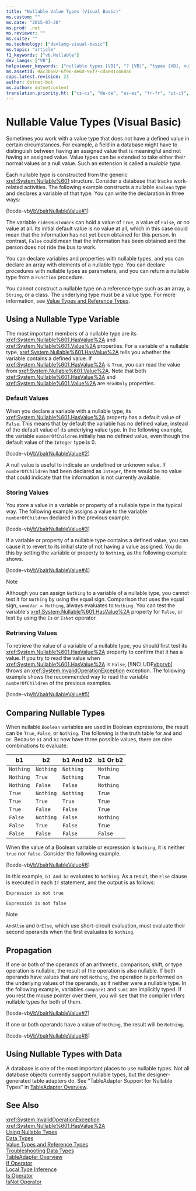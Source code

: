 ```yaml
---
title: "Nullable Value Types (Visual Basic)"
ms.custom: ""
ms.date: "2015-07-20"
ms.prod: .net
ms.reviewer: ""
ms.suite: ""
ms.technology: ["devlang-visual-basic"]
ms.topic: "article"
f1_keywords: ["vb.Nullable"]
dev_langs: ["VB"]
helpviewer_keywords: ["nullable types [VB]", "? [VB]", "types [VB], nullable", "nullable types [VB]", "data types [VB], nullable"]
ms.assetid: 9ac3b602-6f96-4e6d-96f7-cd4e81c468a6
caps.latest.revision: 23
author: dotnet-bot
ms.author: dotnetcontent
translation.priority.ht: ["cs-cz", "de-de", "es-es", "fr-fr", "it-it", "ja-jp", "ko-kr", "pl-pl", "pt-br", "ru-ru", "tr-tr", "zh-cn", "zh-tw"]
---
```

# Nullable Value Types (Visual Basic)
Sometimes you work with a value type that does not have a defined value in certain circumstances. For example, a field in a database might have to distinguish between having an assigned value that is meaningful and not having an assigned value. Value types can be extended to take either their normal values or a null value. Such an extension is called a *nullable type*.  
  
 Each nullable type is constructed from the generic <xref:System.Nullable%601> structure. Consider a database that tracks work-related activities. The following example constructs a nullable `Boolean` type and declares a variable of that type. You can write the declaration in three ways:  
  
 [!code-vb[VbVbalrNullableValue#1](../../../../visual-basic/programming-guide/language-features/data-types/codesnippet/VisualBasic/nullable-value-types_1.vb)]  
  
 The variable `ridesBusToWork` can hold a value of `True`, a value of `False`, or no value at all. Its initial default value is no value at all, which in this case could mean that the information has not yet been obtained for this person. In contrast, `False` could mean that the information has been obtained and the person does not ride the bus to work.  
  
 You can declare variables and properties with nullable types, and you can declare an array with elements of a nullable type. You can declare procedures with nullable types as parameters, and you can return a nullable type from a `Function` procedure.  
  
 You cannot construct a nullable type on a reference type such as an array, a `String`, or a class. The underlying type must be a value type. For more information, see [Value Types and Reference Types](../../../../visual-basic/programming-guide/language-features/data-types/value-types-and-reference-types.md).  
  
## Using a Nullable Type Variable  
 The most important members of a nullable type are its <xref:System.Nullable%601.HasValue%2A> and <xref:System.Nullable%601.Value%2A> properties. For a variable of a nullable type, <xref:System.Nullable%601.HasValue%2A> tells you whether the variable contains a defined value. If <xref:System.Nullable%601.HasValue%2A> is `True`, you can read the value from <xref:System.Nullable%601.Value%2A>. Note that both <xref:System.Nullable%601.HasValue%2A> and <xref:System.Nullable%601.Value%2A> are `ReadOnly` properties.  
  
### Default Values  
 When you declare a variable with a nullable type, its <xref:System.Nullable%601.HasValue%2A> property has a default value of `False`. This means that by default the variable has no defined value, instead of the default value of its underlying value type. In the following example, the variable `numberOfChildren` initially has no defined value, even though the default value of the `Integer` type is 0.  
  
 [!code-vb[VbVbalrNullableValue#2](../../../../visual-basic/programming-guide/language-features/data-types/codesnippet/VisualBasic/nullable-value-types_2.vb)]  
  
 A null value is useful to indicate an undefined or unknown value. If `numberOfChildren` had been declared as `Integer`, there would be no value that could indicate that the information is not currently available.  
  
### Storing Values  
 You store a value in a variable or property of a nullable type in the typical way. The following example assigns a value to the variable `numberOfChildren` declared in the previous example.  
  
 [!code-vb[VbVbalrNullableValue#3](../../../../visual-basic/programming-guide/language-features/data-types/codesnippet/VisualBasic/nullable-value-types_3.vb)]  
  
 If a variable or property of a nullable type contains a defined value, you can cause it to revert to its initial state of not having a value assigned. You do this by setting the variable or property to `Nothing`, as the following example shows.  
  
 [!code-vb[VbVbalrNullableValue#4](../../../../visual-basic/programming-guide/language-features/data-types/codesnippet/VisualBasic/nullable-value-types_4.vb)]  
  
> [!NOTE]
>  Although you can assign `Nothing` to a variable of a nullable type, you cannot test it for `Nothing` by using the equal sign. Comparison that uses the equal sign, `someVar = Nothing`, always evaluates to `Nothing`. You can test the variable's <xref:System.Nullable%601.HasValue%2A> property for `False`, or test by using the `Is` or `IsNot` operator.  
  
### Retrieving Values  
 To retrieve the value of a variable of a nullable type, you should first test its <xref:System.Nullable%601.HasValue%2A> property to confirm that it has a value. If you try to read the value when <xref:System.Nullable%601.HasValue%2A> is `False`, [!INCLUDE[vbprvb](~/includes/vbprvb-md.md)] throws an <xref:System.InvalidOperationException> exception. The following example shows the recommended way to read the variable `numberOfChildren` of the previous examples.  
  
 [!code-vb[VbVbalrNullableValue#5](../../../../visual-basic/programming-guide/language-features/data-types/codesnippet/VisualBasic/nullable-value-types_5.vb)]  
  
## Comparing Nullable Types  
 When nullable `Boolean` variables are used in Boolean expressions, the result can be `True`, `False`, or `Nothing`. The following is the truth table for `And` and `Or`. Because `b1` and `b2` now have three possible values, there are nine combinations to evaluate.  
  
|b1|b2|b1 And b2|b1 Or b2|  
|--------|--------|---------------|--------------|  
|`Nothing`|`Nothing`|`Nothing`|`Nothing`|  
|`Nothing`|`True`|`Nothing`|`True`|  
|`Nothing`|`False`|`False`|`Nothing`|  
|`True`|`Nothing`|`Nothing`|`True`|  
|`True`|`True`|`True`|`True`|  
|`True`|`False`|`False`|`True`|  
|`False`|`Nothing`|`False`|`Nothing`|  
|`False`|`True`|`False`|`True`|  
|`False`|`False`|`False`|`False`|  
  
 When the value of a Boolean variable or expression is `Nothing`, it is neither `true` nor `false`. Consider the following example.  
  
 [!code-vb[VbVbalrNullableValue#6](../../../../visual-basic/programming-guide/language-features/data-types/codesnippet/VisualBasic/nullable-value-types_6.vb)]  
  
 In this example, `b1 And b2` evaluates to `Nothing`. As a result, the `Else` clause is executed in each `If` statement, and the output is as follows:  
  
 `Expression is not true`  
  
 `Expression is not false`  
  
> [!NOTE]
>  `AndAlso` and `OrElse`, which use short-circuit evaluation, must evaluate their second operands when the first evaluates to `Nothing`.  
  
## Propagation  
 If one or both of the operands of an arithmetic, comparison, shift, or type operation is nullable, the result of the operation is also nullable. If both operands have values that are not `Nothing`, the operation is performed on the underlying values of the operands, as if neither were a nullable type. In the following example, variables `compare1` and `sum1` are implicitly typed. If you rest the mouse pointer over them, you will see that the compiler infers nullable types for both of them.  
  
 [!code-vb[VbVbalrNullableValue#7](../../../../visual-basic/programming-guide/language-features/data-types/codesnippet/VisualBasic/nullable-value-types_7.vb)]  
  
 If one or both operands have a value of `Nothing`, the result will be `Nothing`.  
  
 [!code-vb[VbVbalrNullableValue#8](../../../../visual-basic/programming-guide/language-features/data-types/codesnippet/VisualBasic/nullable-value-types_8.vb)]  
  
## Using Nullable Types with Data  
 A database is one of the most important places to use nullable types. Not all database objects currently support nullable types, but the designer-generated table adapters do. See "TableAdapter Support for Nullable Types" in [TableAdapter Overview](/visualstudio/data-tools/tableadapter-overview).  
  
## See Also  
 <xref:System.InvalidOperationException>   
 <xref:System.Nullable%601.HasValue%2A>   
 [Using Nullable Types](../../../../csharp/programming-guide/nullable-types/using-nullable-types.md)   
 [Data Types](../../../../visual-basic/programming-guide/language-features/data-types/index.md)   
 [Value Types and Reference Types](../../../../visual-basic/programming-guide/language-features/data-types/value-types-and-reference-types.md)   
 [Troubleshooting Data Types](../../../../visual-basic/programming-guide/language-features/data-types/troubleshooting-data-types.md)   
 [TableAdapter Overview](/visualstudio/data-tools/tableadapter-overview)   
 [If Operator](../../../../visual-basic/language-reference/operators/if-operator.md)   
 [Local Type Inference](../../../../visual-basic/programming-guide/language-features/variables/local-type-inference.md)   
 [Is Operator](../../../../visual-basic/language-reference/operators/is-operator.md)   
 [IsNot Operator](../../../../visual-basic/language-reference/operators/isnot-operator.md)
